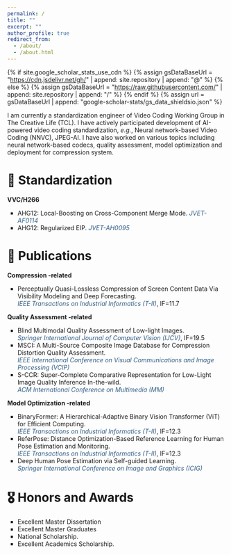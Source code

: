 ```yaml
---
permalink: /
title: ""
excerpt: ""
author_profile: true
redirect_from: 
  - /about/
  - /about.html
---
```


<style>
  ul{
    list-style: square;
  }
</style>

{% if site.google_scholar_stats_use_cdn %}
{% assign gsDataBaseUrl = "https://cdn.jsdelivr.net/gh/" | append: site.repository | append: "@" %}
{% else %}
{% assign gsDataBaseUrl = "https://raw.githubusercontent.com/" | append: site.repository | append: "/" %}
{% endif %}
{% assign url = gsDataBaseUrl | append: "google-scholar-stats/gs_data_shieldsio.json" %}

<span class='anchor' id='about-me'></span>

I am currently a standardization engineer of Video Coding Working Group in The Creative Life (TCL). I have actively participated development of AI-powered video coding standardization, <i>e.g.</i>, Neural network-based Video Coding (NNVC), JPEG-AI. I have also worked on various topics including neural network-based codecs, quality assessment, model optimization and deployment for compression system.

<!--  

# 🔥 News
- *2022.02*: &nbsp;🎉🎉 Lorem ipsum dolor sit amet, consectetur adipiscing elit. Vivamus ornare aliquet ipsum, ac tempus justo dapibus sit amet. 
- *2022.02*: &nbsp;🎉🎉 Lorem ipsum dolor sit amet, consectetur adipiscing elit. Vivamus ornare aliquet ipsum, ac tempus justo dapibus sit amet. -->

# 📑 Standardization
**VVC/H266**
- AHG12: Local-Boosting on Cross-Component Merge Mode. <span style="color: #305C84"><i>JVET-AF0114</i></span>
- AHG12: Regularized EIP. <span style="color: #305C84"><i>JVET-AH0095</i></span>

# 📝 Publications 
**Compression -related**
- Perceptually Quasi-Lossless Compression of Screen Content Data Via Visibility Modeling and Deep Forecasting.<br>
<span style="color: #305C84"><i>IEEE Transactions on Industrial Informatics (T-II)</i></span>, IF=11.7

**Quality Assessment -related**
- Blind Multimodal Quality Assessment of Low-light Images. <br>
<span style="color: #305C84"><i>Springer International Journal of Computer Vision (IJCV)</i></span>, IF=19.5
- MSCI: A Multi-Source Composite Image Database for Compression Distortion Quality Assessment.<br>
<span style="color: #305C84"><i>IEEE International Conference on Visual Communications and Image Processing (VCIP)</i></span>
- S-CCR: Super-Complete Comparative Representation for Low-Light Image Quality Inference In-the-wild.<br>
<span style="color: #305C84"><i>ACM International Conference on Multimedia (MM)</i></span>
  
**Model Optimization -related**
- BinaryFormer: A Hierarchical-Adaptive Binary Vision Transformer (ViT) for Efficient Computing.<br>
<span style="color: #305C84"><i>IEEE Transactions on Industrial Informatics (T-II)</i></span>, IF=12.3
- ReferPose: Distance Optimization-Based Reference Learning for Human Pose Estimation and Monitoring.<br>
<span style="color: #305C84"><i>IEEE Transactions on Industrial Informatics (T-II)</i></span>, IF=12.3
- Deep Human Pose Estimation via Self-guided Learning.<br>
<span style="color: #305C84"><i>Springer International Conference on Image and Graphics (ICIG)</i></span>

<!--  <div class='paper-box'><div class='paper-box-image'><div><div class="badge">CVPR 2016</div><img src='images/500x300.png' alt="sym" width="100%"></div></div>
<div class='paper-box-text' markdown="1">

[Deep Residual Learning for Image Recognition](https://openaccess.thecvf.com/content_cvpr_2016/papers/He_Deep_Residual_Learning_CVPR_2016_paper.pdf)

**Kaiming He**, Xiangyu Zhang, Shaoqing Ren, Jian Sun

[**Project**](https://scholar.google.com/citations?view_op=view_citation&hl=zh-CN&user=DhtAFkwAAAAJ&citation_for_view=DhtAFkwAAAAJ:ALROH1vI_8AC) <strong><span class='show_paper_citations' data='DhtAFkwAAAAJ:ALROH1vI_8AC'></span></strong>
- Lorem ipsum dolor sit amet, consectetur adipiscing elit. Vivamus ornare aliquet ipsum, ac tempus justo dapibus sit amet. 
</div>
</div>

- [Lorem ipsum dolor sit amet, consectetur adipiscing elit. Vivamus ornare aliquet ipsum, ac tempus justo dapibus sit amet](https://github.com), A, B, C, **CVPR 2020** -->


# 🎖 Honors and Awards
- Excellent Master Dissertation
- Excellent Master Graduates
- National Scholarship.
- Excellent Academics Scholarship.


<!-- # 📖 Educations
- *2019.06 - 2022.04 (now)*, Lorem ipsum dolor sit amet, consectetur adipiscing elit. Vivamus ornare aliquet ipsum, ac tempus justo dapibus sit amet. 
- *2015.09 - 2019.06*, Lorem ipsum dolor sit amet, consectetur adipiscing elit. Vivamus ornare aliquet ipsum, ac tempus justo dapibus sit amet. 

# 💬 Invited Talks
- *2021.06*, Lorem ipsum dolor sit amet, consectetur adipiscing elit. Vivamus ornare aliquet ipsum, ac tempus justo dapibus sit amet. 
- *2021.03*, Lorem ipsum dolor sit amet, consectetur adipiscing elit. Vivamus ornare aliquet ipsum, ac tempus justo dapibus sit amet.  \| [\[video\]](https://github.com/)


# 💻 Internships
- *2019.05 - 2020.02*, [Lorem](https://github.com/), China. -->
